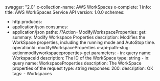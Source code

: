swagger: "2.0"
x-collection-name: AWS WorkSpaces
x-complete: 1
info:
  title: AWS WorkSpaces Service API
  version: 1.0.0
schemes:
- http
produces:
- application/json
consumes:
- application/json
paths:
  /?Action=ModifyWorkspaceProperties:
    get:
      summary: Modify Workspace Properties
      description: Modifies the WorkSpace properties, including the running mode and
        AutoStop time.
      operationId: modifyWorkspaceProperties
      x-api-path-slug: actionmodifyworkspaceproperties-get
      parameters:
      - in: query
        name: WorkspaceId
        description: The ID of the WorkSpace
        type: string
      - in: query
        name: WorkspaceProperties
        description: The WorkSpace properties of the request
        type: string
      responses:
        200:
          description: OK
      tags:
      - Workspaces
